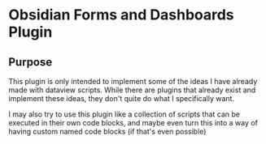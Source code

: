 # Obsidian Forms and Dashboards Plugin
## Purpose
This plugin is only intended to implement some of the ideas I have already made with dataview scripts. While there are plugins that already exist and implement these ideas, they don't quite do what I specifically want.

I may also try to use this plugin like a collection of scripts that can be executed in their own code blocks, and maybe even turn this into a way of having custom named code blocks (if that's even possible)